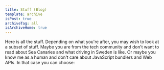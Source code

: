 ```yaml
---
title: Stuff (Blog)
template: archive
isPost: true
archiveTag: all
isArchiveHome: true
---
```


Here is all the stuff. Depending on what you're after, you may wish to look at a subset of stuff. Maybe you are from the tech community and don't want to read about Sea Canaries and what driving in Sweden is like. Or maybe you know me as a human and don't care about JavaScript bundlers and Web APIs. In that case you can choose:
